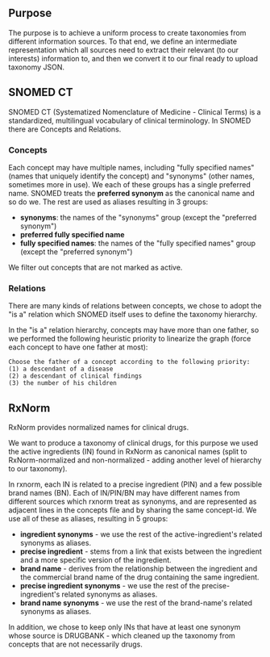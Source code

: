 ## Purpose

The purpose is to achieve a uniform process to create taxonomies from different information sources.
To that end, we define an intermediate representation which all sources need to extract their relevant (to our interests) information to,
and then we convert it to our final ready to upload taxonomy JSON.


## SNOMED CT

SNOMED CT (Systematized Nomenclature of Medicine - Clinical Terms) is a standardized, multilingual vocabulary of clinical terminology.
In SNOMED there are Concepts and Relations.

### Concepts

Each concept may have multiple names, including "fully specified names" (names that uniquely identify the concept) and "synonyms" (other names, sometimes more in use). 
We each of these groups has a single preferred name.
SNOMED treats the **preferred synonym** as the canonical name and so do we. 
The rest are used as aliases resulting in 3 groups:
- **synonyms**: the names of the "synonyms" group (except the "preferred synonym")
- **preferred fully specified name**
- **fully specified names**:  the names of the "fully specified names" group (except the "preferred synonym")

We filter out concepts that are not marked as active. 

### Relations

There are many kinds of relations between concepts, we chose to adopt the "is a" relation which SNOMED itself uses to define the taxonomy hierarchy.

In the "is a" relation hierarchy, concepts may have more than one father, so we performed the following heuristic priority to linearize the graph (force each concept to have one father at most):

```
Choose the father of a concept according to the following priority:
(1) a descendant of a disease 
(2) a descendant of clinical findings
(3) the number of his children
```

## RxNorm

RxNorm provides normalized names for clinical drugs.

We want to produce a taxonomy of clinical drugs, for this purpose we used the active ingredients (IN) found in RxNorm as canonical names (split to RxNorm-normalized and non-normalized - adding another level of hierarchy to our taxonomy).

In rxnorm, each IN is related to a precise ingredient (PIN) and a few possible brand names (BN). Each of IN/PIN/BN may have different names from different sources which rxnorm treat as synonyms,
and are represented as adjacent lines in the concepts file and by sharing the same concept-id. We use all of these as aliases, resulting in 5 groups:
- **ingredient synonyms** - we use the rest of the active-ingredient's related synonyms as aliases.
- **precise ingredient** - stems from a link that exists between the ingredient and a more specific version of the ingredient.
- **brand name** - derives from the relationship between the ingredient and the commercial brand name of the drug containing the same ingredient.
- **precise ingredient synonyms** - we use the rest of the precise-ingredient's related synonyms as aliases.
- **brand name synonyms** - we use the rest of the brand-name's related synonyms as aliases.

In addition, we chose to keep only INs that have at least one synonym whose source is DRUGBANK - which cleaned up the taxonomy from concepts that are not necessarily drugs.
